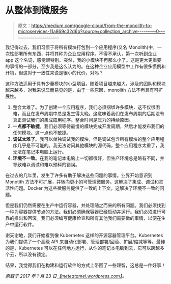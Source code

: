 # 从整体到微服务

> 原文：<https://medium.com/google-cloud/from-the-monolith-to-microservices-11a869c32d6b?source=collection_archive---------0----------------------->

我记得过去，我们习惯于将所有模块打包到一个应用程序(又名 Monolith)中，一次性部署所有东西，并将其称为企业应用程序。不得不承认，第一次听到企业 app 这个名词，感觉很特别。突然，我的小模块不再那么小了。这是更大更重要的事情的一部分，至少我是这么认为的。在这种企业应用模型中工作有很多惯例和开销，但这对于一致性来说是很小的代价，对吗？

这种方法适用于具有少量模块的小型项目。随着项目越来越大，涉及的团队和模块越来越多，对我来说显而易见的是，由于一些原因，monolith 方法不再具有可扩展性。

1.  整合太难了。为了创建一个应用程序，我们必须捆绑许多模块，这不仅很困难，而且在发布周期中总是发生得太晚。这意味着我们在发布周期的后期没有真正测试我们的集成应用程序。整合时间是压力的持续原因。
2.  **一点都不敏捷**。我们必须等待最慢的模块完成开发周期，然后才能发布我们的任何模块。这一点也不敏捷。
3.  **调试太难了**。我可以单独调试我的模块，但是调试包含所有模块的整个应用程序几乎是不可能的。我无法访问其他模块的源代码，整个应用程序太重了，我无法在笔记本电脑上运行。
4.  **环境不一致**。在我的笔记本电脑上一切都很好，但生产环境总是略有不同，并导致难以调试和难以预料的错误。

在过去的几年里，发生了许多有助于解决这些问题的事情。业界开始意识到 Monotith 方法不可扩展，并转向更小的可管理微服务。这解决了集成、调试和灵活性问题。Docker 为这些微服务提供了一致的上下文。这解决了环境不一致的问题。

但是我们仍然需要在生产中运行容器，并处理随之而来的所有问题。我们必须找到一种为容器提供节点的方法。我们必须确保容器已经启动并运行。我们必须进行可靠的推出和回滚。我们必须编写健康检查和所有其他我们需要做的事情，以便在生产中运行软件。

谢天谢地，我们开始看到像 Kubernetes 这样的开源容器管理平台。Kubernetes 为我们提供了一个高级 API 来自动化部署、管理部署/回滚、扩展/缩减等等。最棒的是，Kubernetes 可以在任何地方运行，从你的笔记本电脑到云，它可以跨越多个云，所以没有锁定。

结果，我觉得我们在构建和运行软件的方式上带回了一些理智，这总是一件好事！

*原载于 2017 年 1 月 23 日*[*【meteatamel.wordpress.com】*](https://meteatamel.wordpress.com/2017/01/23/from-the-monolith-to-microservices/)*。*